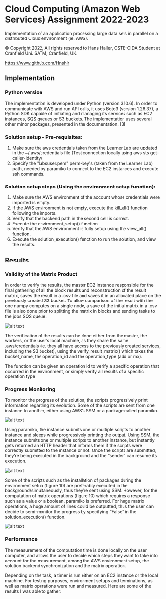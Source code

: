 # Cloud Computing (Amazon Web Services) Assignment 2022-2023

Implementation of an application processing large data sets in parallel on a distributed Cloud environment (ie. AWS).

© Copyright 2022, All rights reserved to Hans Haller, CSTE-CIDA Student at Cranfield Uni. SATM, Cranfield, UK.

https://www.github.com/Hnshlr

## Implementation

### Python version

The implementation is developed under Python (version 3.10.6). In order to communicate with AWS and run API calls, it uses Boto3 (version 1.26.37), a Python SDK capable of initiating and managing its services such as EC2 instances, SQS queues or S3 buckets. The implementation uses several other minor packages, presented in the documentation. [3]

### Solution setup - Pre-requisites:
1. Make sure the aws credentials taken from the Learner Lab are updated in the ~/.aws/credentials file (Test connection locally using aws sts get-caller-identity)
2. Specify the "labsuser.pem" perm-key's (taken from the Learner Lab) path, needed by paramiko to connect to the EC2 instances and execute ssh commands.

### Solution setup steps (Using the environment setup function):
1. Make sure the AWS environment of the account whose credentials were imported is empty.
2. If the AWS environment is not empty, execute the kill_all() function following the imports.
3. Verify that the backend path in the second cell is correct.
4. Execute the environment_setup() function.
5. Verify that the AWS environment is fully setup using the view_all() function.
6. Execute the solution_execution() function to run the solution, and view the results.

## Results

### Validity of the Matrix Product

In order to verify the results, the master EC2 instance responsible for the final gathering of all the block results and reconstruction of the result matrix, saves the result in a .csv file and saves it in an allocated place on the previously created S3 bucket. To allow comparison of the result with the one numpy computes on a single node, a save of the initial matrix in a .csv file is also done prior to splitting the matrix in blocks and sending tasks to the jobs SQS queue.

![alt text](https://user-images.githubusercontent.com/74055973/284330054-4d46b37c-427d-47d7-aaae-97a4ec223d52.png)

The verification of the results can be done either from the master, the workers, or the user’s local machine, as they share the same .aws/credentials (ie. they all have access to the previously created services, including the S3 bucket), using the verify_result_matrix() which takes the bucket_name, the operation_id and the operation_type (add or mx).

The function can be given an operation id to verify a specific operation that occurred in the environment, or simply verify all results of a specific operation type

### Progress Monitoring

To monitor the progress of the solution, the scripts progressively print information regarding its evolution. Some of the scripts are sent from one instance to another, either using AWS’s SSM or a package called paramiko.

![alt text](https://user-images.githubusercontent.com/74055973/284331008-4fb25a0c-464f-4bd0-ba4b-431ef2684d1d.png)

Using paramiko, the instance submits one or multiple scripts to another instance and sleeps while progressively printing the output. Using SSM, the instance submits one or multiple scripts to another instance, but instantly gets returned an HTTP header that informs them if the scripts were correctly submitted to the instance or not. Once the scripts are submitted, they’re being executed in the background and the “sender” can resume its execution.

![alt text](https://user-images.githubusercontent.com/74055973/284331271-4178ce0f-7182-4eb4-9878-f3003af872dd.png)

Some of the scripts such as the installation of packages during the environment setup (figure 10) are preferably executed in the background/simultaneously, thus they’re sent using SSM. However, for the computation of matrix operations (figure 10) which requires a response such as a value or a boolean, paramiko is preferred. For huge matrix operations, a huge amount of lines could be outputted, thus the user can decide to semi-monitor the progress by specifying “False” in the solution_execution() function.

![alt text](https://user-images.githubusercontent.com/74055973/284331422-50265618-5123-4ca4-9375-b2563a6568ba.png)

### Performance

The measurement of the computation time is done locally on the user computer, and allows the user to decide which steps they want to take into account for the measurement, among the AWS environment setup, the solution backend synchronization and the matrix operation.

Depending on the task, a timer is run either on an EC2 instance or the local machine. For testing purposes, environment setups and terminations, as well as matrix operations were run and measured. Here are some of the results I was able to gather: